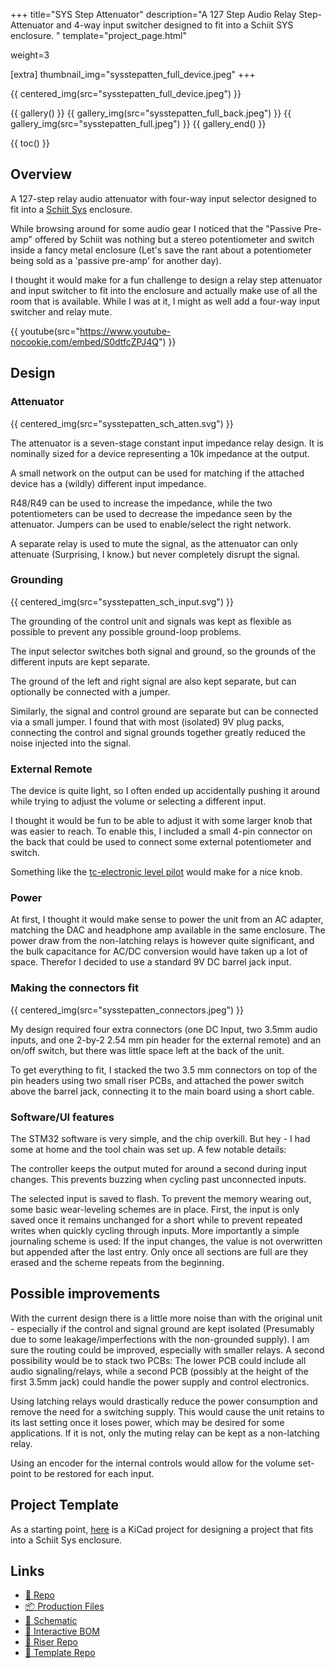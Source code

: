 +++
title="SYS Step Attenuator"
description="A 127 Step Audio Relay Step-Attenuator and 4-way input switcher designed to fit into a Schiit SYS enclosure. "
template="project_page.html"

weight=3

[extra]
thumbnail_img="sysstepatten_full_device.jpeg"
+++

{{ centered_img(src="sysstepatten_full_device.jpeg") }}

{{ gallery() }}
    {{ gallery_img(src="sysstepatten_full_back.jpeg") }}
    {{ gallery_img(src="sysstepatten_full.jpeg") }}
{{ gallery_end() }}

{{ toc() }}

## Overview

A 127-step relay audio attenuator with four-way input selector designed to fit into a [Schiit Sys](https://www.schiit.com/products/sys)
enclosure.

While browsing around for some audio gear I noticed that the "Passive Pre-amp" offered by Schiit was nothing but a
stereo potentiometer and switch inside a fancy metal enclosure (Let's save the rant about
a potentiometer being sold as a 'passive pre-amp' for another day).

I thought it would make for a fun challenge to design a relay step attenuator and input switcher
to fit into the enclosure and actually make use of all the room that is available. While I was
at it, I might as well add a four-way input switcher and relay mute.

{{ youtube(src="https://www.youtube-nocookie.com/embed/S0dtfcZPJ4Q") }}

## Design

### Attenuator

{{ centered_img(src="sysstepatten_sch_atten.svg") }}

The attenuator is a seven-stage constant input impedance relay design. It is nominally sized for a device representing
a 10k impedance at the output.

A small network on the output can be used for matching if the attached device has a (wildly) different
input impedance.

R48/R49 can be used to increase the impedance, while the two potentiometers can be used to decrease the impedance seen
by the attenuator. Jumpers can be used to enable/select the right network.

A separate relay is used to mute the signal, as the attenuator can only attenuate (Surprising, I know.)
but never completely disrupt the signal.

### Grounding

{{ centered_img(src="sysstepatten_sch_input.svg") }}

The grounding of the control unit and signals was kept as flexible as possible to prevent any possible ground-loop problems.

The input selector switches both signal and ground, so the grounds of the different inputs are kept separate.

The ground of the left and right signal are also kept separate, but can optionally be connected with a jumper.

Similarly, the signal and control ground are separate but can be connected via a small jumper. I found that with most
(isolated) 9V plug packs, connecting the control and signal grounds together greatly reduced the noise injected into the signal.

### External Remote

The device is quite light, so I often ended up accidentally pushing it around while trying to adjust the volume or
selecting a different input.

I thought it would be fun to be able to adjust it with some larger knob that was easier to reach. To enable this,
I included a small 4-pin connector on the back that could be used to connect some external potentiometer and switch.

Something like the [tc-electronic level pilot](https://www.tcelectronic.com/product.html?modelCode=P0D71) would make for a nice knob.

### Power

At first, I thought it would make sense to power the unit from an AC adapter, matching the DAC and headphone amp
available in the same enclosure. The power draw from the non-latching relays is however quite significant, and
the bulk capacitance for AC/DC conversion would have taken up a lot of space. Therefor I decided to use a standard
9V DC barrel jack input.

### Making the connectors fit

{{ centered_img(src="sysstepatten_connectors.jpeg") }}

My design required four extra connectors (one DC Input, two 3.5mm audio inputs, and one 2-by-2 2.54 mm pin header for the
external remote) and an on/off switch, but there was little space left at the back of the unit.

To get everything to fit, I stacked the two 3.5 mm connectors on top of the pin headers using two small riser PCBs, and
attached the power switch above the barrel jack, connecting it to the main board using a short cable.

### Software/UI features

The STM32 software is very simple, and the chip overkill. But hey - I had some at home and the tool chain was set up.
A few notable details:

The controller keeps the output muted for around a second during input changes. This prevents buzzing when
cycling past unconnected inputs.

The selected input is saved to flash. To prevent the memory wearing out,
some basic wear-leveling schemes are in place. First, the input is only saved once it remains unchanged for a short while to
prevent repeated writes when quickly cycling through inputs. More importantly a simple journaling scheme is used: If the
input changes, the value is not overwritten but appended after the last entry. Only once all sections are full are they
erased and the scheme repeats from the beginning.

## Possible improvements

With the current design there is a little more noise than with the original unit - especially if the control and signal
ground are kept isolated (Presumably due to some leakage/imperfections with the non-grounded supply). I am sure the routing
could be improved, especially with smaller relays. A second possibility would be to stack two PCBs: The lower PCB could
include all audio signaling/relays, while a second PCB (possibly at the height of the first 3.5mm jack) could handle the
power supply and control electronics.

Using latching relays would drastically reduce the power consumption and remove the need for a switching supply.
This would cause the unit retains to its last setting once it loses power, which may be desired for some applications.
If it is not, only the muting relay can be kept as a non-latching relay.

Using an encoder for the internal controls would allow for the volume set-point to be
restored for each input.

## Project Template

As a starting point, [here](https://github.com/schilkp/SYS_ProjectTemplate) is a KiCad project for designing a project
that fits into a Schiit Sys enclosure.

## Links

- [📁 Repo](https://github.com/schilkp/SYS_StepAtten)
- [📦 Production Files](https://github.com/schilkp/SYS_StepAtten/releases/)
- [📝 Schematic](https://github.com/schilkp/SYS_StepAtten/releases/download/pcb_v1.3/SYS_StepAtten_Schematic.pdf)
- [📃 Interactive BOM](https://github.com/schilkp/SYS_StepAtten/releases/download/pcb_v1.3/InteractiveBOM.html)
- [📁 Riser Repo](https://github.com/schilkp/3.5mm_RiserPCB)
- [📁 Template Repo](https://github.com/schilkp/SYS_ProjectTemplate)
